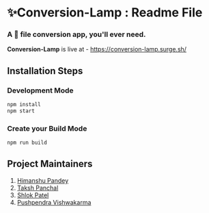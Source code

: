 # ✨Conversion-Lamp : Readme File
### A 📁 file conversion app, you'll ever need.

<b>Conversion-Lamp</b> is live at - https://conversion-lamp.surge.sh/

## Installation Steps

### Development Mode

```bash
npm install
npm start 
```

### Create your Build Mode

```bash
npm run build
```

## Project Maintainers
1. [Himanshu Pandey](https://github.com/hp77-creator)
2. [Taksh Panchal](https://github.com/TakshPanchal)
3. [Shlok Patel](https://github.com/madrix01)
4. [Pushpendra Vishwakarma](https://github.com/pushpendrahpx)
